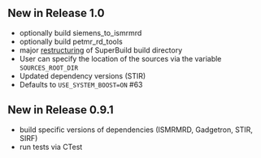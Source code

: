 ## New in Release 1.0
 - optionally build siemens_to_ismrmrd
 - optionally build petmr_rd_tools
 - major [restructuring](https://github.com/CCPPETMR/SIRF-SuperBuild/issues/16#issuecomment-360772097) of SuperBuild build directory
 - User can specify the location of the sources via the variable `SOURCES_ROOT_DIR`
 - Updated dependency versions (STIR)
 - Defaults to `USE_SYSTEM_BOOST=ON` #63

## New in Release 0.9.1

- build specific versions of dependencies (ISMRMRD, Gadgetron, STIR, SIRF)
- run tests via CTest
